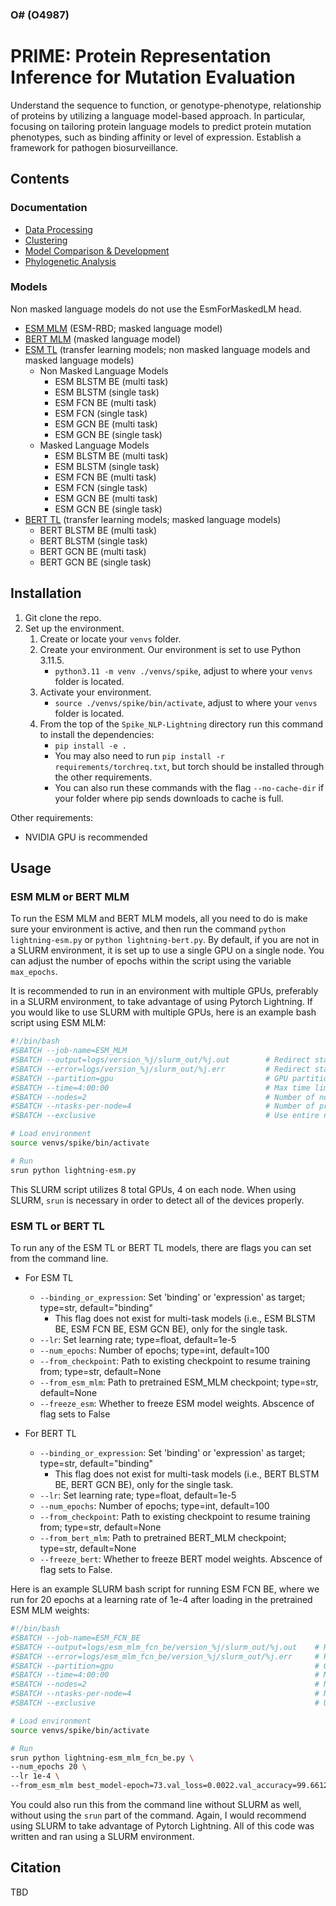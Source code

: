 ### O# (O4987)
# PRIME: **P**rotein **R**epresentation **I**nference for **M**utation **E**valuation
Understand the sequence to function, or genotype-phenotype, relationship of proteins by utilizing a language model-based approach. In particular, focusing on tailoring protein language models to predict protein mutation phenotypes, such as binding affinity or level of expression. Establish a framework for pathogen biosurveillance.

## Contents
### Documentation
- [Data Processing](https://github.com/lanl/prime/tree/main/notebooks/data_processing)
- [Clustering](https://github.com/lanl/prime/tree/main/notebooks/clustering)
- [Model Comparison & Development](https://github.com/lanl/prime/tree/main/notebooks/models)
- [Phylogenetic Analysis](https://github.com/lanl/prime/tree/main/notebooks/phylogenetic_analysis)

### Models
Non masked language models do not use the EsmForMaskedLM head.
- [ESM MLM](https://github.com/lanl/prime/tree/main/src/pnlp/ESM_MLM) (ESM-RBD; masked language model)
- [BERT MLM](https://github.com/lanl/prime/tree/main/src/pnlp/BERT_MLM) (masked language model)
- [ESM TL](https://github.com/lanl/prime/tree/main/src/pnlp/ESM_TL) (transfer learning models; non masked language models and masked language models)
    - Non Masked Language Models
        - ESM BLSTM BE (multi task)
        - ESM BLSTM (single task)
        - ESM FCN BE (multi task)
        - ESM FCN (single task)
        - ESM GCN BE (multi task)
        - ESM GCN BE (single task)
    - Masked Language Models
        - ESM BLSTM BE (multi task)
        - ESM BLSTM (single task)
        - ESM FCN BE (multi task)
        - ESM FCN (single task)
        - ESM GCN BE (multi task)
        - ESM GCN BE (single task)
- [BERT TL](https://github.com/lanl/prime/tree/main/src/pnlp/BERT_TL) (transfer learning models; masked language models)
    - BERT BLSTM BE (multi task)
    - BERT BLSTM (single task)
    - BERT GCN BE (multi task)
    - BERT GCN BE (single task)

## Installation
1) Git clone the repo.
2) Set up the environment.
    1) Create or locate your `venvs` folder.
    2) Create your environment. Our environment is set to use Python 3.11.5.
        - `python3.11 -m venv ./venvs/spike`, adjust to where your `venvs` folder is located.
    3) Activate your environment.
        - `source ./venvs/spike/bin/activate`, adjust to where your `venvs` folder is located.
    4) From the top of the `Spike_NLP-Lightning` directory run this command to install the dependencies: 
        - `pip install -e .`
        - You may also need to run `pip install -r requirements/torchreq.txt`, but torch should be installed through the other requirements.
        - You can also run these commands with the flag `--no-cache-dir` if your folder where pip sends downloads to cache is full.

Other requirements:
- NVIDIA GPU is recommended

## Usage
### ESM MLM or BERT MLM
To run the ESM MLM and BERT MLM models, all you need to do is make sure your environment is active, and then run the command `python lightning-esm.py` or `python lightning-bert.py`. By default, if you are not in a SLURM environment, it is set up to use a single GPU on a single node. You can adjust the number of epochs within the script using the variable `max_epochs`.

It is recommended to run in an environment with multiple GPUs, preferably in a SLURM environment, to take advantage of using Pytorch Lightning. If you would like to use SLURM with multiple GPUs, here is an example bash script using ESM MLM:
```bash
#!/bin/bash
#SBATCH --job-name=ESM_MLM
#SBATCH --output=logs/version_%j/slurm_out/%j.out	     # Redirect standard out to slurm_outs
#SBATCH --error=logs/version_%j/slurm_out/%j.err	     # Redirect standard err to slurm_outs
#SBATCH --partition=gpu                                  # GPU partition
#SBATCH --time=4:00:00                                   # Max time limit
#SBATCH --nodes=2                                        # Number of nodes
#SBATCH --ntasks-per-node=4                              # Number of processes per node (match GPU count)
#SBATCH --exclusive                                      # Use entire node exclusively

# Load environment
source venvs/spike/bin/activate

# Run
srun python lightning-esm.py
```
This SLURM script utilizes 8 total GPUs, 4 on each node. When using SLURM, `srun` is necessary in order to detect all of the devices properly.

### ESM TL or BERT TL
To run any of the ESM TL or BERT TL models, there are flags you can set from the command line.
- For ESM TL
    - `--binding_or_expression`: Set 'binding' or 'expression' as target; type=str, default="binding"
        - This flag does not exist for multi-task models (i.e., ESM BLSTM BE, ESM FCN BE, ESM GCN BE), only for the single task.
    - `--lr`: Set learning rate; type=float, default=1e-5
    - `--num_epochs`: Number of epochs; type=int, default=100
    - `--from_checkpoint`: Path to existing checkpoint to resume training from; type=str, default=None
    - `--from_esm_mlm`: Path to pretrained ESM_MLM checkpoint; type=str, default=None
    - `--freeze_esm`: Whether to freeze ESM model weights. Abscence of flag sets to False

- For BERT TL
    - `--binding_or_expression`: Set 'binding' or 'expression' as target; type=str, default="binding"
        - This flag does not exist for multi-task models (i.e., BERT BLSTM BE, BERT GCN BE), only for the single task.
    - `--lr`: Set learning rate; type=float, default=1e-5
    - `--num_epochs`: Number of epochs; type=int, default=100
    - `--from_checkpoint`: Path to existing checkpoint to resume training from; type=str, default=None
    - `--from_bert_mlm`: Path to pretrained BERT_MLM checkpoint; type=str, default=None
    - `--freeze_bert`: Whether to freeze BERT model weights. Abscence of flag sets to False.

Here is an example SLURM bash script for running ESM FCN BE, where we run for 20 epochs at a learning rate of 1e-4 after loading in the pretrained ESM MLM weights:
```bash
#!/bin/bash
#SBATCH --job-name=ESM_FCN_BE
#SBATCH --output=logs/esm_mlm_fcn_be/version_%j/slurm_out/%j.out    # Redirect standard out to slurm_outs
#SBATCH --error=logs/esm_mlm_fcn_be/version_%j/slurm_out/%j.err     # Redirect standard err to slurm_outs
#SBATCH --partition=gpu                                             # GPU partition
#SBATCH --time=4:00:00                                              # Max time limit
#SBATCH --nodes=2                                                   # Number of nodes
#SBATCH --ntasks-per-node=4                                         # Number of processes per node (match GPU count)
#SBATCH --exclusive                                                 # Use entire node exclusively

# Load environment
source venvs/spike/bin/activate

# Run
srun python lightning-esm_mlm_fcn_be.py \
--num_epochs 20 \
--lr 1e-4 \
--from_esm_mlm best_model-epoch=73.val_loss=0.0022.val_accuracy=99.6612.ckpt
```
You could also run this from the command line without SLURM as well, without using the `srun` part of the command. Again, I would recommend using SLURM to take advantage of Pytorch Lightning. All of this code was written and ran using a SLURM environment.

## Citation
TBD
